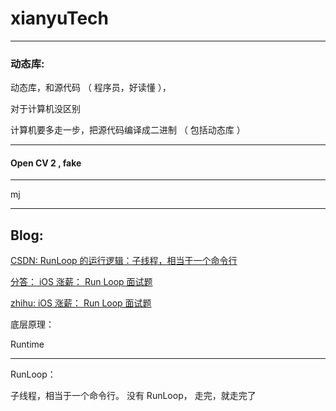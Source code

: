 # xianyuTech

<hr>


### 动态库:


动态库，和源代码 （ 程序员，好读懂 ），

对于计算机没区别

计算机要多走一步，把源代码编译成二进制 （ 包括动态库 ）


<hr>

#### Open CV 2 , fake


<hr>

mj

<hr>

## Blog:


[CSDN: RunLoop 的运行逻辑：子线程，相当于一个命令行](https://blog.csdn.net/dengjiangszhan/article/details/107903341)


[分答： iOS 涨薪： Run Loop 面试题](https://segmentfault.com/a/1190000023232656)


[zhihu: iOS 涨薪： Run Loop 面试题](https://zhuanlan.zhihu.com/p/159245687)




底层原理：

Runtime


<hr>

RunLoop：


子线程，相当于一个命令行。 没有 RunLoop， 走完，就走完了